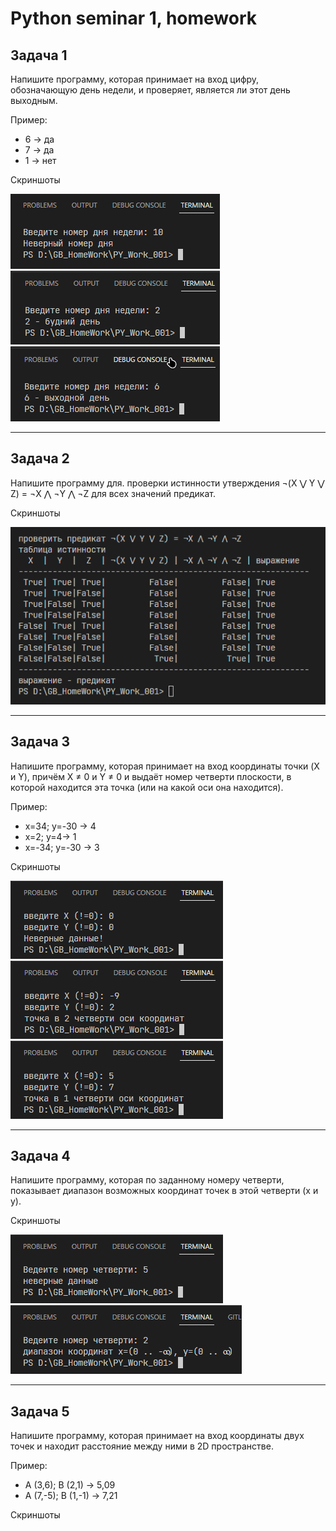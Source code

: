 # Python seminar 1, homework

## Задача 1

Напишите программу, которая принимает на вход цифру, обозначающую день недели, и проверяет, является ли этот день выходным.

Пример:

- 6 -> да
- 7 -> да
- 1 -> нет

Скриншоты

!["Скрин 1"](/ScreenShots/task_001_01.png 'Screen shot 1')
!["Скрин 2"](/ScreenShots/task_001_02.png 'Screen shot 2')
!["Скрин 3"](/ScreenShots/task_001_03.png 'Screen shot 3')

---

## Задача 2

Напишите программу для. проверки истинности утверждения ¬(X ⋁ Y ⋁ Z) = ¬X ⋀ ¬Y ⋀ ¬Z для всех значений предикат.

Скриншоты

!["Скрин 4"](/ScreenShots/task_002_01.png 'Screen shot 4')

---

## Задача 3

Напишите программу, которая принимает на вход координаты точки (X и Y), причём X ≠ 0 и Y ≠ 0 и выдаёт номер четверти плоскости, в которой находится эта точка (или на какой оси она находится).

Пример:

- x=34; y=-30 -> 4
- x=2; y=4-> 1
- x=-34; y=-30 -> 3

Скриншоты

!["Скрин 5"](/ScreenShots/task_003_01.png 'Screen shot 5')
!["Скрин 6"](/ScreenShots/task_003_02.png 'Screen shot 6')
!["Скрин 7"](/ScreenShots/task_003_03.png 'Screen shot 7')

----

## Задача 4

Напишите программу, которая по заданному номеру четверти, показывает диапазон возможных координат точек в этой четверти (x и y).

Скриншоты

!["Скрин 8"](/ScreenShots/task_004_01.png 'Screen shot 8')
!["Скрин 9"](/ScreenShots/task_004_02.png 'Screen shot 9')

---

## Задача 5

Напишите программу, которая принимает на вход координаты двух точек и находит расстояние между ними в 2D пространстве.

Пример:

- A (3,6); B (2,1) -> 5,09
- A (7,-5); B (1,-1) -> 7,21
 
Скриншоты
